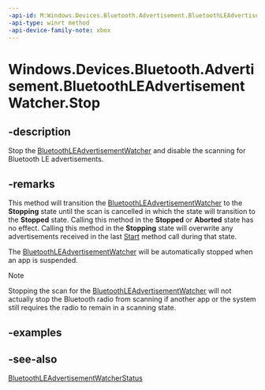 ```yaml
---
-api-id: M:Windows.Devices.Bluetooth.Advertisement.BluetoothLEAdvertisementWatcher.Stop
-api-type: winrt method
-api-device-family-note: xbox
---
```


<!-- Method syntax
public void Stop()
-->

# Windows.Devices.Bluetooth.Advertisement.BluetoothLEAdvertisementWatcher.Stop

## -description
Stop the [BluetoothLEAdvertisementWatcher](bluetoothleadvertisementwatcher.md) and disable the scanning for Bluetooth LE advertisements.

## -remarks
This method will transition the [BluetoothLEAdvertisementWatcher](bluetoothleadvertisementwatcher.md) to the **Stopping** state until the scan is cancelled in which the state will transition to the **Stopped** state. Calling this method in the **Stopped** or **Aborted** state has no effect. Calling this method in the **Stopping** state will overwrite any advertisements received in the last [Start](bluetoothleadvertisementwatcher_start.md) method call during that state.

The [BluetoothLEAdvertisementWatcher](bluetoothleadvertisementwatcher.md) will be automatically stopped when an app is suspended.

> [!NOTE]
> Stopping the scan for the [BluetoothLEAdvertisementWatcher](bluetoothleadvertisementwatcher.md) will not actually stop the Bluetooth radio from scanning if another app or the system still requires the radio to remain in a scanning state.

## -examples

## -see-also
[BluetoothLEAdvertisementWatcherStatus](bluetoothleadvertisementwatcherstatus.md)